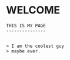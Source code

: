 WELCOME 
=======




    THIS IS MY PAGE
    ---------------
    
    
    > I am the coolest guy
    > maybe ever.